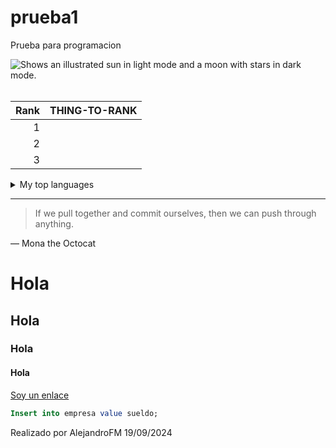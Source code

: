 # prueba1
Prueba para programacion <br>

<picture>
  <source media="(prefers-color-scheme: dark)" srcset="https://user-images.githubusercontent.com/25423296/163456776-7f95b81a-f1ed-45f7-b7ab-8fa810d529fa.png">
  <source media="(prefers-color-scheme: light)" srcset="https://user-images.githubusercontent.com/25423296/163456779-a8556205-d0a5-45e2-ac17-42d089e3c3f8.png">
  <img alt="Shows an illustrated sun in light mode and a moon with stars in dark mode." src="https://user-images.githubusercontent.com/25423296/163456779-a8556205-d0a5-45e2-ac17-42d089e3c3f8.png">
</picture>

<br>
<br>


| Rank | THING-TO-RANK |
|-----:|---------------|
|     1|               |
|     2|               |
|     3|               |




<details>
<summary>My top languages</summary>

| Rank | Languages |
|-----:|-----------|
|     1| JavaScript|
|     2| Python    |
|     3| SQL       |

</details>



---
> If we pull together and commit ourselves, then we can push through anything.

— Mona the Octocat


<!-- TO DO: add more details about me later -->

# Hola
## Hola
### Hola
#### Hola


<a href=https://github.com/AlejandroFernMo/WebInteriorismo> Soy un enlace </a>

```sql
Insert into empresa value sueldo;

```

Realizado por AlejandroFM 19/09/2024
